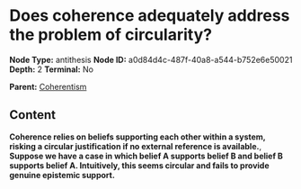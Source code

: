 # Does coherence adequately address the problem of circularity?

**Node Type:** antithesis
**Node ID:** a0d84d4c-487f-40a8-a544-b752e6e50021
**Depth:** 2
**Terminal:** No

**Parent:** [Coherentism](coherentism.md)

## Content

**Coherence relies on beliefs supporting each other within a system, risking a circular justification if no external reference is available.**, **Suppose we have a case in which belief A supports belief B and belief B supports belief A. Intuitively, this seems circular and fails to provide genuine epistemic support.**
